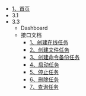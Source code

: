 * [1、首页](/)
* 3.1  
* 3.3
    * Dashboard
    * 接口文档
        * [1、创建在线任务](docs/createtask.md)
        * [2、创建文件任务](docs/createfiletask.md)  
        * [3、创建命令备份任务](docs/404.md)
        * [4、启动任务](docs/starttask.md)
        * [5、停止任务](docs/stoptask.md)  
        * [6、删除任务](docs/removetask.md)
        * [7、查询任务](docs/listtask.md)


<!--- Getting started

  - [Quick start](blog/aa)
  - [Writing more pages](more-pages.md)
  - [Custom navbar](custom-navbar.md)
  - [Cover page](cover.md)

- Customization

  - [Configuration](configuration.md)
  - [Themes](themes.md)
  - [List of Plugins](plugins.md)
  - [Write a Plugin](write-a-plugin.md)
  - [Markdown configuration](markdown.md)
  - [Language highlighting](language-highlight.md)

- Guide

  - [Deploy](deploy.md)
  - [Helpers](helpers.md)
  - [Vue compatibility](vue.md)
  - [CDN](cdn.md)
  - [Offline Mode(PWA)](pwa.md)
  - [Server-Side Rendering(SSR)](ssr.md)
  - [Embed Files](embed-files.md)-->

[comment]: <> (- **Links**)

[comment]: <> (- [![code]&#40;https://icongr.am/clarity/link.svg?size=16&color=808080&#41; 京东云]&#40;https://www.jdcloud.com&#41;)

[comment]: <> (- [![code]&#40;https://icongr.am/clarity/link.svg?size=16&color=808080&#41; 申请友链]&#40;#&#41;)